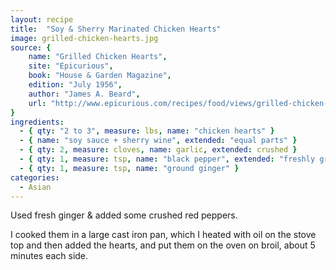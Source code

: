 ```yaml
---
layout: recipe
title:  "Soy & Sherry Marinated Chicken Hearts"
image: grilled-chicken-hearts.jpg
source: {
    name: "Grilled Chicken Hearts",
    site: "Epicurious",
    book: "House & Garden Magazine",
    edition: "July 1956",
    author: "James A. Beard",
    url: "http://www.epicurious.com/recipes/food/views/grilled-chicken-hearts-101735"
}
ingredients:
  - { qty: "2 to 3", measure: lbs, name: "chicken hearts" }
  - { name: "soy sauce + sherry wine", extended: "equal parts" }
  - { qty: 2, measure: cloves, name: garlic, extended: crushed }
  - { qty: 1, measure: tsp, name: "black pepper", extended: "freshly ground" }
  - { qty: 1, measure: tsp, name: "ground ginger" }
categories:
  - Asian
---
```


Used fresh ginger & added some crushed red peppers.

I cooked them in a large cast iron pan, which I heated with oil on the stove top and then added the hearts, and put them on the oven on broil, about 5 minutes each side. 

